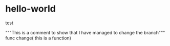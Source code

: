# hello-world
test

"""This is a comment to show that I have managed to change the branch"""
func change(
    this is a function)
